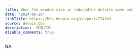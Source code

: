 ```yaml
---
title: When the window size is reducedthe details move out
date: '2024-06-28'
linkTitle: https://bbs.deepin.org/en/post/274349
source: deepin_bbs
description:  深度之家 
disable_comments: true
---
```

NA
